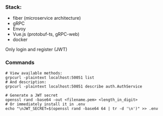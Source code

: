 ### Stack:
- fiber (microservice architecture)
- gRPC
- Envoy
- Vue.js (protobuf-ts, gRPC-web)
- docker

Only login and register (JWT)
### Commands
```shell
# View available methods:
grpcurl -plaintext localhost:50051 list
# And description:
grpcurl -plaintext localhost:50051 describe auth.AuthService
```

```shell
# Generate a JWT secret 
openssl rand -base64 -out <filename.pem> <length_in_digit> 
# Or immediately install it in .env
echo "\nJWT_SECRET=$(openssl rand -base64 64 | tr -d '\n')" >> .env
```
